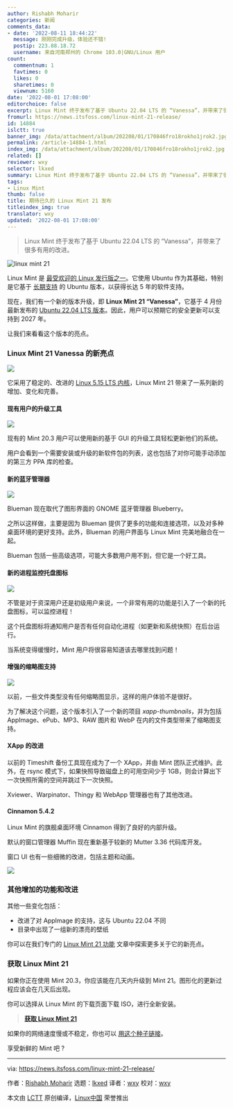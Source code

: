 ```yaml
---
author: Rishabh Moharir
categories: 新闻
comments_data:
- date: '2022-08-11 18:44:22'
  message: 刚刚完成升级，体验还不错!
  postip: 223.88.18.72
  username: 来自河南郑州的 Chrome 103.0|GNU/Linux 用户
count:
  commentnum: 1
  favtimes: 0
  likes: 0
  sharetimes: 0
  viewnum: 5160
date: '2022-08-01 17:08:00'
editorchoice: false
excerpt: Linux Mint 终于发布了基于 Ubuntu 22.04 LTS 的 “Vanessa”，并带来了很多有用的改进。
fromurl: https://news.itsfoss.com/linux-mint-21-release/
id: 14884
islctt: true
banner_img: /data/attachment/album/202208/01/170846fro18rokho1jrok2.jpg
permalink: /article-14884-1.html
index_img: /data/attachment/album/202208/01/170846fro18rokho1jrok2.jpg.thumb.jpg
related: []
reviewer: wxy
selector: lkxed
summary: Linux Mint 终于发布了基于 Ubuntu 22.04 LTS 的 “Vanessa”，并带来了很多有用的改进。
tags:
- Linux Mint
thumb: false
title: 期待已久的 Linux Mint 21 发布
titleindex_img: true
translator: wxy
updated: '2022-08-01 17:08:00'
---
```



> 
> Linux Mint 终于发布了基于 Ubuntu 22.04 LTS 的 “Vanessa”，并带来了很多有用的改进。
> 
> 
> 


![linux mint 21](/data/attachment/album/202208/01/170846fro18rokho1jrok2.jpg)


Linux Mint 是 [最受欢迎的 Linux 发行版之一](https://itsfoss.com/best-linux-distributions/)。它使用 Ubuntu 作为其基础，特别是它基于 [长期支持](https://itsfoss.com/long-term-support-lts/) 的 Ubuntu 版本，以获得长达 5 年的软件支持。


现在，我们有一个新的版本升级，即 **Linux Mint 21 “Vanessa”**，它基于 4 月份最新发布的 [Ubuntu 22.04 LTS 版本](https://news.itsfoss.com/ubuntu-22-04-release/)。因此，用户可以预期它的安全更新可以支持到 2027 年。


让我们来看看这个版本的亮点。


### Linux Mint 21 Vanessa 的新亮点


![](/data/attachment/album/202208/01/170846eggyv99cvj7333bc.jpg)


它采用了稳定的、改进的 [Linux 5.15 LTS 内核](https://news.itsfoss.com/linux-kernel-5-15-release/)，Linux Mint 21 带来了一系列新的增加、变化和完善。


#### 现有用户的升级工具


![](/data/attachment/album/202208/01/170925g1ke5rjqmqremege.png)


现有的 Mint 20.3 用户可以使用新的基于 GUI 的升级工具轻松更新他们的系统。


用户会看到一个需要安装或升级的新软件包的列表，这也包括了对你可能手动添加的第三方 PPA 库的检查。


#### 新的蓝牙管理器


![](/data/attachment/album/202208/01/170847mo5bq05oq5mmmk6g.png)


Blueman 现在取代了图形界面的 GNOME 蓝牙管理器 Blueberry。


之所以这样做，主要是因为 Blueman 提供了更多的功能和连接选项，以及对多种桌面环境的更好支持。此外，Blueman 的用户界面与 Linux Mint 完美地融合在一起。


Blueman 包括一些高级选项，可能大多数用户用不到，但它是一个好工具。


#### 新的进程监控托盘图标


![](/data/attachment/album/202208/01/170847bw7fw7749hf4z7v3.png)


不管是对于资深用户还是初级用户来说，一个非常有用的功能是引入了一个新的托盘图标，可以监控进程！


这个托盘图标将通知用户是否有任何自动化进程（如更新和系统快照）在后台运行。


当系统变得缓慢时，Mint 用户将很容易知道该去哪里找到问题！


#### 增强的缩略图支持


![](/data/attachment/album/202208/01/170847zrvg0470xgvjumz6.png)


以前，一些文件类型没有任何缩略图显示，这样的用户体验不是很好。


为了解决这个问题，这个版本引入了一个新的项目 *xapp-thumbnails*，并为包括 AppImage、ePub、MP3、RAW 图片和 WebP 在内的文件类型带来了缩略图支持。


#### XApp 的改进


以前的 Timeshift 备份工具现在成为了一个 XApp，并由 Mint 团队正式维护。此外，在 rsync 模式下，如果快照导致磁盘上的可用空间少于 1GB，则会计算出下一次快照所需的空间并跳过下一次快照。


Xviewer、Warpinator、Thingy 和 WebApp 管理器也有了其他改进。


#### Cinnamon 5.4.2


Linux Mint 的旗舰桌面环境 Cinnamon 得到了良好的内部升级。


默认的窗口管理器 Muffin 现在重新基于较新的 Mutter 3.36 代码库开发。


窗口 UI 也有一些细微的改进，包括主题和动画。


![](/data/attachment/album/202208/01/170848hz5fhu2rhxx0dccd.png)


### 其他增加的功能和改进


其他一些变化包括：


* 改进了对 AppImage 的支持，这与 Ubuntu 22.04 不同
* 目录中出现了一组新的漂亮的壁纸


你可以在我们专门的 [Linux Mint 21 功能](https://itsfoss.com/linux-mint-21-features/) 文章中探索更多关于它的新亮点。


### 获取 Linux Mint 21


如果你正在使用 Mint 20.3，你应该能在几天内升级到 Mint 21。图形化的更新过程应该会在几天后出现。


你可以选择从 Linux Mint 的下载页面下载 ISO，进行全新安装。



> 
> **[获取 Linux Mint 21](https://linuxmint.com/download.php)**
> 
> 
> 


如果你的网络速度慢或不稳定，你也可以 [用这个种子链接](https://linuxmint.com/torrents/)。


享受新鲜的 Mint 吧 ?




---


via: <https://news.itsfoss.com/linux-mint-21-release/>


作者：[Rishabh Moharir](https://news.itsfoss.com/author/rishabh/) 选题：[lkxed](https://github.com/lkxed) 译者：[wxy](https://github.com/wxy) 校对：[wxy](https://github.com/wxy)


本文由 [LCTT](https://github.com/LCTT/TranslateProject) 原创编译，[Linux中国](https://linux.cn/) 荣誉推出
